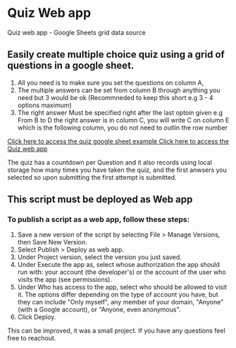  # Quiz Web app
Quiz web app  - Google Sheets grid data source 

## Easily create multiple choice quiz using a grid of questions in a google sheet. 

1. All you need is to make sure you set the questions on column A,
2. The multiple answers can be set from column B through anything you need but 3 would be ok (Recommneded to keep this short e.g 3 - 4 options maximum)
3. The right answer Must be specified right after the last optoin given e.g From B to D the right answer is in column C, you will write C on column E which is the following column, you do not need to outlin the row number

[Click here to access the quiz google sheet example ](https://docs.google.com/spreadsheets/d/1MYjVNUJ0rDmaWYm4IFyEyrcqHLPycnLFat2S1QkIyLQ/edit#gid=0)
[Click here to access the Quiz web app](https://script.google.com/macros/s/AKfycbxyK53xcE9p4uesOTIKCeFs1fC2FBe1RgjlTIP35xghDi1ZaFY/exec)

The quiz has a countdown per Question and it also records using local storage how many times you have taken the quiz, and the first anwsers you selected so upon submitting the first attempt is submitted. 


## This script must be deployed as Web app 

### To publish a script as a web app, follow these steps:

1. Save a new version of the script by selecting File > Manage Versions, then Save New Version.
2. Select Publish > Deploy as web app.
3. Under Project version, select the version you just saved.
4. Under Execute the app as, select whose authorization the app should run with: your account (the developer's) or the account of the user who visits the app (see permissions).
5. Under Who has access to the app, select who should be allowed to visit it. The options differ depending on the type of account you have, but they can include "Only myself", any member of your domain, "Anyone" (with a Google account), or "Anyone, even anonymous".
6. Click Deploy.

This can be improved, it was a small project. If you have any questions feel free to reachout. 
